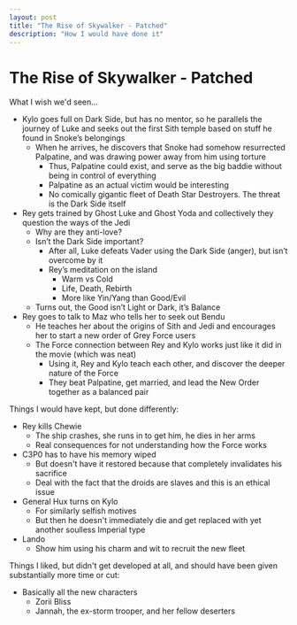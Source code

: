 ```yaml
---
layout: post
title: "The Rise of Skywalker - Patched"
description: "How I would have done it"
---
```

# The Rise of Skywalker - Patched

What I wish we'd seen...

- Kylo goes full on Dark Side, but has no mentor, so he parallels the journey of Luke and seeks out the first Sith temple based on stuff he found in Snoke’s belongings
  - When he arrives, he discovers that Snoke had somehow resurrected Palpatine, and was drawing power away from him using torture
    - Thus, Palpatine could exist, and serve as the big baddie without being in control of everything
    - Palpatine as an actual victim would be interesting
    - No comically gigantic fleet of Death Star Destroyers. The threat is the Dark Side itself
- Rey gets trained by Ghost Luke and Ghost Yoda and collectively they question the ways of the Jedi
  - Why are they anti-love?
  - Isn’t the Dark Side important?
    - After all, Luke defeats Vader using the Dark Side (anger), but isn’t overcome by it
    - Rey’s meditation on the island
        - Warm vs Cold
        - Life, Death, Rebirth
        - More like Yin/Yang than Good/Evil  
  - Turns out, the Good isn’t Light or Dark, it’s Balance
- Rey goes to talk to Maz who tells her to seek out Bendu
  - He teaches her about the origins of Sith and Jedi and encourages her to start a new order of Grey Force users
  - The Force connection between Rey and Kylo works just like it did in the movie (which was neat)
    - Using it, Rey and Kylo teach each other, and discover the deeper nature of the Force
    - They beat Palpatine, get married, and lead the New Order together as a balanced pair

Things I would have kept, but done differently:

- Rey kills Chewie
  - The ship crashes, she runs in to get him, he dies in her arms
  - Real consequences for not understanding how the Force works
- C3P0 has to have his memory wiped
  - But doesn't have it restored because that completely invalidates his sacrifice
  - Deal with the fact that the droids are slaves and this is an ethical issue
- General Hux turns on Kylo
  - For similarly selfish motives
  - But then he doesn't immediately die and get replaced with yet another soulless Imperial type
- Lando
  - Show him using his charm and wit to recruit the new fleet

Things I liked, but didn't get developed at all, and should have been given substantially more time or cut:

- Basically all the new characters
  - Zorii Bliss
  - Jannah, the ex-storm trooper, and her fellow deserters
